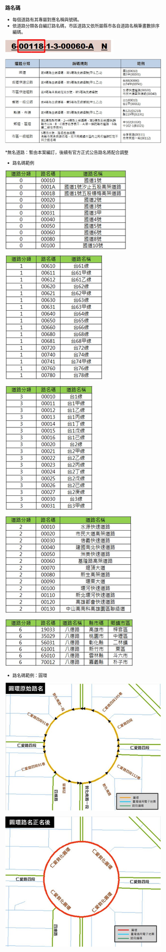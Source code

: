 ### 路名碼
  - 每個道路有其專屬對應名稱與號碼。
  - 依道路分類各自編訂路名碼，市區道路又依所屬縣市各自道路名稱筆畫數排序編碼。
  
  ![Alt text](005.jpg)
  
  ![Alt text](037.jpg)
  
\*無名道路：暫由本案編訂，後續有官方正式公告路名將配合調整

  - 路名碼範例
  
  ![Alt text](031.jpg)
  
  ![Alt text](032.jpg)
  
  ![Alt text](033.jpg)
  
  ![Alt text](034.jpg)
  
  ![Alt text](035.jpg)

  
  - 路名碼範例：圓環
  
  ![Alt text](006.jpg) 
  
  ![Alt text](007.jpg)
  
  
